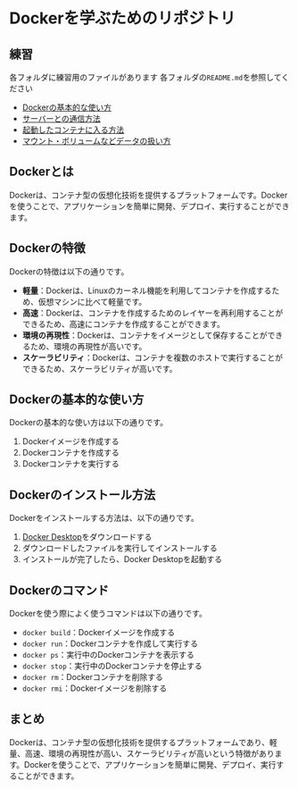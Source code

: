 # Dockerを学ぶためのリポジトリ

## 練習
各フォルダに練習用のファイルがあります
各フォルダの`README.md`を参照してください

- [Dockerの基本的な使い方](./01_basic/README.md)
- [サーバーとの通信方法](./02_serverContainer/README.md)
- [起動したコンテナに入る方法](./03_operateContainer/README.md)
- [マウント・ボリュームなどデータの扱い方](./04_data/README.md)


## Dockerとは

Dockerは、コンテナ型の仮想化技術を提供するプラットフォームです。Dockerを使うことで、アプリケーションを簡単に開発、デプロイ、実行することができます。

## Dockerの特徴

Dockerの特徴は以下の通りです。

- **軽量**：Dockerは、Linuxのカーネル機能を利用してコンテナを作成するため、仮想マシンに比べて軽量です。
- **高速**：Dockerは、コンテナを作成するためのレイヤーを再利用することができるため、高速にコンテナを作成することができます。
- **環境の再現性**：Dockerは、コンテナをイメージとして保存することができるため、環境の再現性が高いです。
- **スケーラビリティ**：Dockerは、コンテナを複数のホストで実行することができるため、スケーラビリティが高いです。

## Dockerの基本的な使い方

Dockerの基本的な使い方は以下の通りです。

1. Dockerイメージを作成する
2. Dockerコンテナを作成する
3. Dockerコンテナを実行する

## Dockerのインストール方法

Dockerをインストールする方法は、以下の通りです。

1. [Docker Desktop](https://www.docker.com/products/docker-desktop)をダウンロードする
2. ダウンロードしたファイルを実行してインストールする
3. インストールが完了したら、Docker Desktopを起動する

## Dockerのコマンド

Dockerを使う際によく使うコマンドは以下の通りです。

- `docker build`：Dockerイメージを作成する
- `docker run`：Dockerコンテナを作成して実行する
- `docker ps`：実行中のDockerコンテナを表示する
- `docker stop`：実行中のDockerコンテナを停止する
- `docker rm`：Dockerコンテナを削除する
- `docker rmi`：Dockerイメージを削除する

## まとめ

Dockerは、コンテナ型の仮想化技術を提供するプラットフォームであり、軽量、高速、環境の再現性が高い、スケーラビリティが高いという特徴があります。Dockerを使うことで、アプリケーションを簡単に開発、デプロイ、実行することができます。

